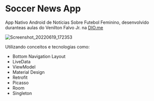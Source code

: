 # Soccer News App
App Nativo Android de Notícias Sobre Futebol Feminino, desenvolvido duranteas aulas do Venilton Falvo Jr. na [DIO.me](https://www.dio.me/en/sign-in)


![Screenshot_20220619_172353](https://user-images.githubusercontent.com/49699297/174499076-294fc078-36d4-4506-9661-fb30e94c07fd.png)


Utilizando conceitos e tecnologias como: 
- Bottom Navigation Layout
- LiveData
- ViewModel
- Material Design
- Retrofit
- Picasso
- Room
- Singleton
